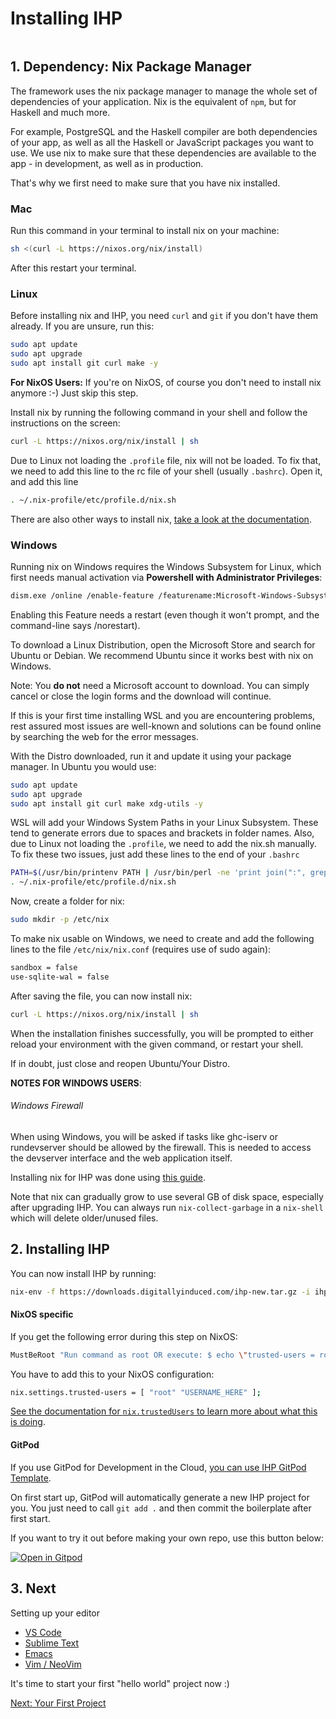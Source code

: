 # Installing IHP

```toc

```

## 1. Dependency: Nix Package Manager

The framework uses the nix package manager to manage the whole set of dependencies of your application. Nix is the equivalent of `npm`, but for Haskell and much more.

For example, PostgreSQL and the Haskell compiler are both dependencies of your app, as well as all the Haskell or JavaScript packages you want to use. We use nix to make sure that these dependencies are available to the app - in development, as well as in production.

That's why we first need to make sure that you have nix installed.

### Mac

Run this command in your terminal to install nix on your machine:

```bash
sh <(curl -L https://nixos.org/nix/install)
```

After this restart your terminal.

### Linux

Before installing nix and IHP, you need `curl` and `git` if you don't have them already. If you are unsure, run this:

```bash
sudo apt update
sudo apt upgrade
sudo apt install git curl make -y
```

**For NixOS Users:** If you're on NixOS, of course you don't need to install nix anymore :-) Just skip this step.

Install nix by running the following command in your shell and follow the instructions on the screen:

```bash
curl -L https://nixos.org/nix/install | sh
```

Due to Linux not loading the `.profile` file, nix will not be loaded. To fix that, we need to add this line to the rc file of your shell (usually `.bashrc`). Open it, and add this line

```bash
. ~/.nix-profile/etc/profile.d/nix.sh
```

There are also other ways to install nix, [take a look at the documentation](https://nixos.org/nix/download.html).

### Windows

Running nix on Windows requires the Windows Subsystem for Linux, which first needs manual activation via **Powershell with Administrator Privileges**:

```bash
dism.exe /online /enable-feature /featurename:Microsoft-Windows-Subsystem-Linux /all /norestart
```

Enabling this Feature needs a restart (even though it won't prompt, and the command-line says /norestart).

To download a Linux Distribution, open the Microsoft Store and search for Ubuntu or Debian. We recommend Ubuntu since it works best with nix on Windows.

Note: You **do not** need a Microsoft account to download. You can simply cancel or close the login forms and the download will continue.

If this is your first time installing WSL and you are encountering problems, rest assured most issues are well-known and solutions can be found online by searching the web for the error messages.

With the Distro downloaded, run it and update it using your package manager. In Ubuntu you would use:

```bash
sudo apt update
sudo apt upgrade
sudo apt install git curl make xdg-utils -y
```

WSL will add your Windows System Paths in your Linux Subsystem. These tend to generate errors due to spaces and brackets in folder names. Also, due to Linux not loading the `.profile`, we need to add the nix.sh manually. To fix these two issues, just add these lines to the end of your `.bashrc`

```bash
PATH=$(/usr/bin/printenv PATH | /usr/bin/perl -ne 'print join(":", grep { !/\/mnt\/[a-z]/ } split(/:/));')
. ~/.nix-profile/etc/profile.d/nix.sh
```

Now, create a folder for nix:

```bash
sudo mkdir -p /etc/nix
```

To make nix usable on Windows, we need to create and add the following lines to the file `/etc/nix/nix.conf` (requires use of sudo again):

```bash
sandbox = false
use-sqlite-wal = false
```

After saving the file, you can now install nix:

```bash
curl -L https://nixos.org/nix/install | sh
```

When the installation finishes successfully, you will be prompted to either reload your environment with the given command, or restart your shell.

If in doubt, just close and reopen Ubuntu/Your Distro.

**NOTES FOR WINDOWS USERS**:

###### Windows Firewall

When using Windows, you will be asked if tasks like ghc-iserv or rundevserver should be allowed by the firewall. This is needed to access the devserver interface and the web application itself.

Installing nix for IHP was done using [this guide](https://nathan.gs/2019/04/12/nix-on-windows/).

Note that nix can gradually grow to use several GB of disk space, especially after upgrading IHP. You can always run `nix-collect-garbage` in a `nix-shell` which will delete older/unused files.

## 2. Installing IHP

You can now install IHP by running:

```bash
nix-env -f https://downloads.digitallyinduced.com/ihp-new.tar.gz -i ihp-new
```

#### NixOS specific

If you get the following error during this step on NixOS:

```bash
MustBeRoot "Run command as root OR execute: $ echo \"trusted-users = root $USER\" | sudo tee -a /etc/nix/nix.conf && sudo pkill nix-daemon"
```

You have to add this to your NixOS configuration:

```bash
nix.settings.trusted-users = [ "root" "USERNAME_HERE" ];
```

[See the documentation for `nix.trustedUsers` to learn more about what this is doing](https://search.nixos.org/options?show=nix.trustedUsers&query=nix.trustedUsers).

#### GitPod

If you use GitPod for Development in the Cloud, [you can use IHP GitPod Template](https://github.com/gitpod-io/template-ihp/generate).

On first start up, GitPod will automatically generate a new IHP project for you. You just need to call `git add .` and then commit the boilerplate after first start.

If you want to try it out before making your own repo, use this button below:

[![Open in Gitpod](https://gitpod.io/button/open-in-gitpod.svg)](https://gitpod.io/#https://github.com/gitpod-io/template-ihp)

## 3. Next

Setting up your editor

-   [VS Code](https://ihp.digitallyinduced.com/Guide/editors.html#using-ihp-with-visual-studio-code-vscode)
-   [Sublime Text](https://ihp.digitallyinduced.com/Guide/editors.html#using-ihp-with-sublime-text)
-   [Emacs](https://ihp.digitallyinduced.com/Guide/editors.html#using-ihp-with-emacs)
-   [Vim / NeoVim](https://ihp.digitallyinduced.com/Guide/editors.html#using-ihp-with-vim-neovim)

It's time to start your first "hello world" project now :)

[Next: Your First Project](https://ihp.digitallyinduced.com/Guide/your-first-project.html)
